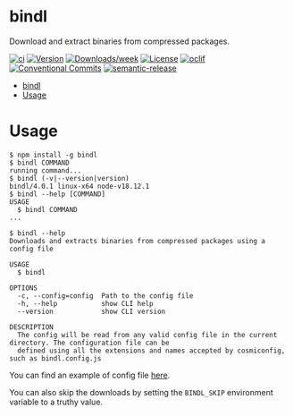 # bindl

Download and extract binaries from compressed packages.

[![ci](https://github.com/felipecrs/bindl/workflows/ci/badge.svg)](https://github.com/felipecrs/bindl/actions?query=workflow%3Aci)
[![Version](https://img.shields.io/npm/v/bindl.svg)](https://npmjs.org/package/bindl)
[![Downloads/week](https://img.shields.io/npm/dw/bindl.svg)](https://npmjs.org/package/bindl)
[![License](https://img.shields.io/npm/l/bindl.svg)](https://github.com/felipecassiors/bindl/blob/master/package.json)
[![oclif](https://img.shields.io/badge/cli-oclif-brightgreen.svg)](https://oclif.io)
[![Conventional Commits](https://img.shields.io/badge/Conventional%20Commits-1.0.0-yellow.svg)](https://conventionalcommits.org)
[![semantic-release](https://img.shields.io/badge/%20%20%F0%9F%93%A6%F0%9F%9A%80-semantic--release-e10079.svg)](https://github.com/semantic-release/semantic-release)

<!-- toc -->
- [bindl](#bindl)
- [Usage](#usage)
<!-- tocstop -->

# Usage

<!-- usage -->
```sh-session
$ npm install -g bindl
$ bindl COMMAND
running command...
$ bindl (-v|--version|version)
bindl/4.0.1 linux-x64 node-v18.12.1
$ bindl --help [COMMAND]
USAGE
  $ bindl COMMAND
...
```
<!-- usagestop -->

```sh-session
$ bindl --help
Downloads and extracts binaries from compressed packages using a config file

USAGE
  $ bindl

OPTIONS
  -c, --config=config  Path to the config file
  -h, --help           show CLI help
  --version            show CLI version

DESCRIPTION
  The config will be read from any valid config file in the current directory. The configuration file can be
  defined using all the extensions and names accepted by cosmiconfig, such as bindl.config.js
```

You can find an example of config file [here](./test/res/bindl.config.js).

You can also skip the downloads by setting the `BINDL_SKIP` environment variable to a truthy value.

<!-- commands -->

<!-- commandsstop -->

